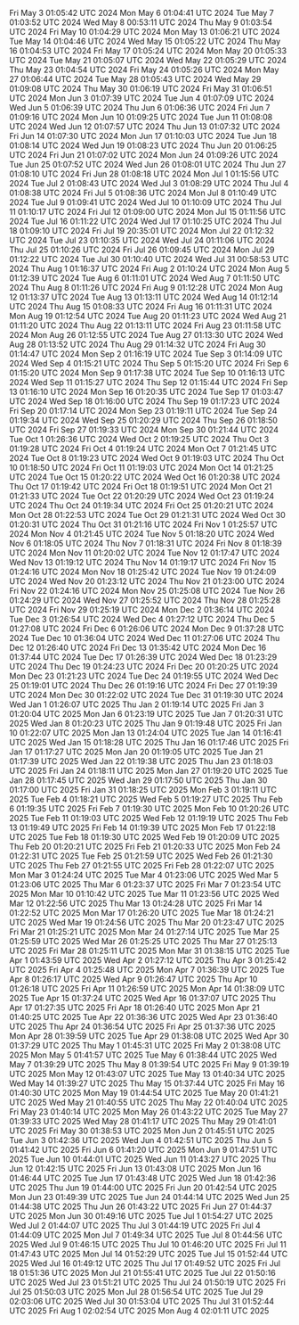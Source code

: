 Fri May  3 01:05:42 UTC 2024
Mon May  6 01:04:41 UTC 2024
Tue May  7 01:03:52 UTC 2024
Wed May  8 00:53:11 UTC 2024
Thu May  9 01:03:54 UTC 2024
Fri May 10 01:04:29 UTC 2024
Mon May 13 01:06:21 UTC 2024
Tue May 14 01:04:46 UTC 2024
Wed May 15 01:05:22 UTC 2024
Thu May 16 01:04:53 UTC 2024
Fri May 17 01:05:24 UTC 2024
Mon May 20 01:05:33 UTC 2024
Tue May 21 01:05:07 UTC 2024
Wed May 22 01:05:29 UTC 2024
Thu May 23 01:04:54 UTC 2024
Fri May 24 01:05:26 UTC 2024
Mon May 27 01:06:44 UTC 2024
Tue May 28 01:05:43 UTC 2024
Wed May 29 01:09:08 UTC 2024
Thu May 30 01:06:19 UTC 2024
Fri May 31 01:06:51 UTC 2024
Mon Jun  3 01:07:39 UTC 2024
Tue Jun  4 01:07:09 UTC 2024
Wed Jun  5 01:06:39 UTC 2024
Thu Jun  6 01:06:36 UTC 2024
Fri Jun  7 01:09:16 UTC 2024
Mon Jun 10 01:09:25 UTC 2024
Tue Jun 11 01:08:08 UTC 2024
Wed Jun 12 01:07:57 UTC 2024
Thu Jun 13 01:07:32 UTC 2024
Fri Jun 14 01:07:30 UTC 2024
Mon Jun 17 01:10:03 UTC 2024
Tue Jun 18 01:08:14 UTC 2024
Wed Jun 19 01:08:23 UTC 2024
Thu Jun 20 01:06:25 UTC 2024
Fri Jun 21 01:07:02 UTC 2024
Mon Jun 24 01:09:26 UTC 2024
Tue Jun 25 01:07:52 UTC 2024
Wed Jun 26 01:08:01 UTC 2024
Thu Jun 27 01:08:10 UTC 2024
Fri Jun 28 01:08:18 UTC 2024
Mon Jul  1 01:15:56 UTC 2024
Tue Jul  2 01:08:43 UTC 2024
Wed Jul  3 01:08:29 UTC 2024
Thu Jul  4 01:08:38 UTC 2024
Fri Jul  5 01:08:36 UTC 2024
Mon Jul  8 01:10:49 UTC 2024
Tue Jul  9 01:09:41 UTC 2024
Wed Jul 10 01:10:09 UTC 2024
Thu Jul 11 01:10:17 UTC 2024
Fri Jul 12 01:09:00 UTC 2024
Mon Jul 15 01:11:56 UTC 2024
Tue Jul 16 01:11:22 UTC 2024
Wed Jul 17 01:10:25 UTC 2024
Thu Jul 18 01:09:10 UTC 2024
Fri Jul 19 20:35:01 UTC 2024
Mon Jul 22 01:12:32 UTC 2024
Tue Jul 23 01:10:35 UTC 2024
Wed Jul 24 01:11:06 UTC 2024
Thu Jul 25 01:10:26 UTC 2024
Fri Jul 26 01:09:45 UTC 2024
Mon Jul 29 01:12:22 UTC 2024
Tue Jul 30 01:10:40 UTC 2024
Wed Jul 31 00:58:53 UTC 2024
Thu Aug  1 01:16:37 UTC 2024
Fri Aug  2 01:10:24 UTC 2024
Mon Aug  5 01:12:39 UTC 2024
Tue Aug  6 01:11:01 UTC 2024
Wed Aug  7 01:11:50 UTC 2024
Thu Aug  8 01:11:26 UTC 2024
Fri Aug  9 01:12:28 UTC 2024
Mon Aug 12 01:13:37 UTC 2024
Tue Aug 13 01:13:11 UTC 2024
Wed Aug 14 01:12:14 UTC 2024
Thu Aug 15 01:08:33 UTC 2024
Fri Aug 16 01:11:31 UTC 2024
Mon Aug 19 01:12:54 UTC 2024
Tue Aug 20 01:11:23 UTC 2024
Wed Aug 21 01:11:20 UTC 2024
Thu Aug 22 01:13:11 UTC 2024
Fri Aug 23 01:11:58 UTC 2024
Mon Aug 26 01:12:55 UTC 2024
Tue Aug 27 01:13:30 UTC 2024
Wed Aug 28 01:13:52 UTC 2024
Thu Aug 29 01:14:32 UTC 2024
Fri Aug 30 01:14:47 UTC 2024
Mon Sep  2 01:16:19 UTC 2024
Tue Sep  3 01:14:09 UTC 2024
Wed Sep  4 01:15:21 UTC 2024
Thu Sep  5 01:15:20 UTC 2024
Fri Sep  6 01:15:20 UTC 2024
Mon Sep  9 01:17:38 UTC 2024
Tue Sep 10 01:16:13 UTC 2024
Wed Sep 11 01:15:27 UTC 2024
Thu Sep 12 01:15:44 UTC 2024
Fri Sep 13 01:16:10 UTC 2024
Mon Sep 16 01:20:35 UTC 2024
Tue Sep 17 01:03:47 UTC 2024
Wed Sep 18 01:16:00 UTC 2024
Thu Sep 19 01:17:23 UTC 2024
Fri Sep 20 01:17:14 UTC 2024
Mon Sep 23 01:19:11 UTC 2024
Tue Sep 24 01:19:34 UTC 2024
Wed Sep 25 01:20:29 UTC 2024
Thu Sep 26 01:18:50 UTC 2024
Fri Sep 27 01:19:33 UTC 2024
Mon Sep 30 01:21:44 UTC 2024
Tue Oct  1 01:26:36 UTC 2024
Wed Oct  2 01:19:25 UTC 2024
Thu Oct  3 01:19:28 UTC 2024
Fri Oct  4 01:19:24 UTC 2024
Mon Oct  7 01:21:45 UTC 2024
Tue Oct  8 01:19:23 UTC 2024
Wed Oct  9 01:19:03 UTC 2024
Thu Oct 10 01:18:50 UTC 2024
Fri Oct 11 01:19:03 UTC 2024
Mon Oct 14 01:21:25 UTC 2024
Tue Oct 15 01:20:22 UTC 2024
Wed Oct 16 01:20:38 UTC 2024
Thu Oct 17 01:19:42 UTC 2024
Fri Oct 18 01:19:51 UTC 2024
Mon Oct 21 01:21:33 UTC 2024
Tue Oct 22 01:20:29 UTC 2024
Wed Oct 23 01:19:24 UTC 2024
Thu Oct 24 01:19:34 UTC 2024
Fri Oct 25 01:20:21 UTC 2024
Mon Oct 28 01:22:53 UTC 2024
Tue Oct 29 01:21:31 UTC 2024
Wed Oct 30 01:20:31 UTC 2024
Thu Oct 31 01:21:16 UTC 2024
Fri Nov  1 01:25:57 UTC 2024
Mon Nov  4 01:21:45 UTC 2024
Tue Nov  5 01:18:20 UTC 2024
Wed Nov  6 01:18:05 UTC 2024
Thu Nov  7 01:18:31 UTC 2024
Fri Nov  8 01:18:39 UTC 2024
Mon Nov 11 01:20:02 UTC 2024
Tue Nov 12 01:17:47 UTC 2024
Wed Nov 13 01:19:12 UTC 2024
Thu Nov 14 01:19:17 UTC 2024
Fri Nov 15 01:24:16 UTC 2024
Mon Nov 18 01:25:42 UTC 2024
Tue Nov 19 01:24:09 UTC 2024
Wed Nov 20 01:23:12 UTC 2024
Thu Nov 21 01:23:00 UTC 2024
Fri Nov 22 01:24:16 UTC 2024
Mon Nov 25 01:25:08 UTC 2024
Tue Nov 26 01:24:29 UTC 2024
Wed Nov 27 01:25:52 UTC 2024
Thu Nov 28 01:25:28 UTC 2024
Fri Nov 29 01:25:19 UTC 2024
Mon Dec  2 01:36:14 UTC 2024
Tue Dec  3 01:26:54 UTC 2024
Wed Dec  4 01:27:12 UTC 2024
Thu Dec  5 01:27:08 UTC 2024
Fri Dec  6 01:26:06 UTC 2024
Mon Dec  9 01:37:28 UTC 2024
Tue Dec 10 01:36:04 UTC 2024
Wed Dec 11 01:27:06 UTC 2024
Thu Dec 12 01:26:40 UTC 2024
Fri Dec 13 01:35:42 UTC 2024
Mon Dec 16 01:37:44 UTC 2024
Tue Dec 17 01:26:39 UTC 2024
Wed Dec 18 01:23:29 UTC 2024
Thu Dec 19 01:24:23 UTC 2024
Fri Dec 20 01:20:25 UTC 2024
Mon Dec 23 01:21:23 UTC 2024
Tue Dec 24 01:19:55 UTC 2024
Wed Dec 25 01:19:01 UTC 2024
Thu Dec 26 01:19:16 UTC 2024
Fri Dec 27 01:19:39 UTC 2024
Mon Dec 30 01:22:02 UTC 2024
Tue Dec 31 01:19:30 UTC 2024
Wed Jan  1 01:26:07 UTC 2025
Thu Jan  2 01:19:14 UTC 2025
Fri Jan  3 01:20:04 UTC 2025
Mon Jan  6 01:23:19 UTC 2025
Tue Jan  7 01:20:31 UTC 2025
Wed Jan  8 01:20:23 UTC 2025
Thu Jan  9 01:19:48 UTC 2025
Fri Jan 10 01:22:07 UTC 2025
Mon Jan 13 01:24:04 UTC 2025
Tue Jan 14 01:16:41 UTC 2025
Wed Jan 15 01:18:28 UTC 2025
Thu Jan 16 01:17:46 UTC 2025
Fri Jan 17 01:17:27 UTC 2025
Mon Jan 20 01:19:05 UTC 2025
Tue Jan 21 01:17:39 UTC 2025
Wed Jan 22 01:19:38 UTC 2025
Thu Jan 23 01:18:03 UTC 2025
Fri Jan 24 01:18:11 UTC 2025
Mon Jan 27 01:19:20 UTC 2025
Tue Jan 28 01:17:45 UTC 2025
Wed Jan 29 01:17:50 UTC 2025
Thu Jan 30 01:17:00 UTC 2025
Fri Jan 31 01:18:25 UTC 2025
Mon Feb  3 01:19:11 UTC 2025
Tue Feb  4 01:18:21 UTC 2025
Wed Feb  5 01:19:27 UTC 2025
Thu Feb  6 01:19:35 UTC 2025
Fri Feb  7 01:19:30 UTC 2025
Mon Feb 10 01:20:26 UTC 2025
Tue Feb 11 01:19:03 UTC 2025
Wed Feb 12 01:19:19 UTC 2025
Thu Feb 13 01:19:49 UTC 2025
Fri Feb 14 01:19:39 UTC 2025
Mon Feb 17 01:22:18 UTC 2025
Tue Feb 18 01:19:30 UTC 2025
Wed Feb 19 01:20:09 UTC 2025
Thu Feb 20 01:20:21 UTC 2025
Fri Feb 21 01:20:33 UTC 2025
Mon Feb 24 01:22:31 UTC 2025
Tue Feb 25 01:21:59 UTC 2025
Wed Feb 26 01:21:30 UTC 2025
Thu Feb 27 01:21:55 UTC 2025
Fri Feb 28 01:22:07 UTC 2025
Mon Mar  3 01:24:24 UTC 2025
Tue Mar  4 01:23:06 UTC 2025
Wed Mar  5 01:23:06 UTC 2025
Thu Mar  6 01:23:37 UTC 2025
Fri Mar  7 01:23:54 UTC 2025
Mon Mar 10 01:10:42 UTC 2025
Tue Mar 11 01:23:56 UTC 2025
Wed Mar 12 01:22:56 UTC 2025
Thu Mar 13 01:24:28 UTC 2025
Fri Mar 14 01:22:52 UTC 2025
Mon Mar 17 01:26:20 UTC 2025
Tue Mar 18 01:24:21 UTC 2025
Wed Mar 19 01:24:56 UTC 2025
Thu Mar 20 01:23:47 UTC 2025
Fri Mar 21 01:25:21 UTC 2025
Mon Mar 24 01:27:14 UTC 2025
Tue Mar 25 01:25:59 UTC 2025
Wed Mar 26 01:25:25 UTC 2025
Thu Mar 27 01:25:13 UTC 2025
Fri Mar 28 01:25:11 UTC 2025
Mon Mar 31 01:38:15 UTC 2025
Tue Apr  1 01:43:59 UTC 2025
Wed Apr  2 01:27:12 UTC 2025
Thu Apr  3 01:25:42 UTC 2025
Fri Apr  4 01:25:48 UTC 2025
Mon Apr  7 01:36:39 UTC 2025
Tue Apr  8 01:26:17 UTC 2025
Wed Apr  9 01:26:47 UTC 2025
Thu Apr 10 01:26:18 UTC 2025
Fri Apr 11 01:26:59 UTC 2025
Mon Apr 14 01:38:09 UTC 2025
Tue Apr 15 01:37:24 UTC 2025
Wed Apr 16 01:37:07 UTC 2025
Thu Apr 17 01:27:35 UTC 2025
Fri Apr 18 01:26:40 UTC 2025
Mon Apr 21 01:40:25 UTC 2025
Tue Apr 22 01:36:36 UTC 2025
Wed Apr 23 01:36:40 UTC 2025
Thu Apr 24 01:36:54 UTC 2025
Fri Apr 25 01:37:36 UTC 2025
Mon Apr 28 01:39:59 UTC 2025
Tue Apr 29 01:38:08 UTC 2025
Wed Apr 30 01:37:29 UTC 2025
Thu May  1 01:45:31 UTC 2025
Fri May  2 01:38:08 UTC 2025
Mon May  5 01:41:57 UTC 2025
Tue May  6 01:38:44 UTC 2025
Wed May  7 01:39:29 UTC 2025
Thu May  8 01:39:54 UTC 2025
Fri May  9 01:39:19 UTC 2025
Mon May 12 01:43:07 UTC 2025
Tue May 13 01:40:34 UTC 2025
Wed May 14 01:39:27 UTC 2025
Thu May 15 01:37:44 UTC 2025
Fri May 16 01:40:30 UTC 2025
Mon May 19 01:44:54 UTC 2025
Tue May 20 01:41:21 UTC 2025
Wed May 21 01:40:55 UTC 2025
Thu May 22 01:40:04 UTC 2025
Fri May 23 01:40:14 UTC 2025
Mon May 26 01:43:22 UTC 2025
Tue May 27 01:39:33 UTC 2025
Wed May 28 01:41:17 UTC 2025
Thu May 29 01:41:01 UTC 2025
Fri May 30 01:38:53 UTC 2025
Mon Jun  2 01:45:51 UTC 2025
Tue Jun  3 01:42:36 UTC 2025
Wed Jun  4 01:42:51 UTC 2025
Thu Jun  5 01:41:42 UTC 2025
Fri Jun  6 01:41:20 UTC 2025
Mon Jun  9 01:47:51 UTC 2025
Tue Jun 10 01:44:01 UTC 2025
Wed Jun 11 01:43:27 UTC 2025
Thu Jun 12 01:42:15 UTC 2025
Fri Jun 13 01:43:08 UTC 2025
Mon Jun 16 01:46:44 UTC 2025
Tue Jun 17 01:43:48 UTC 2025
Wed Jun 18 01:42:36 UTC 2025
Thu Jun 19 01:44:00 UTC 2025
Fri Jun 20 01:42:54 UTC 2025
Mon Jun 23 01:49:39 UTC 2025
Tue Jun 24 01:44:14 UTC 2025
Wed Jun 25 01:44:38 UTC 2025
Thu Jun 26 01:43:22 UTC 2025
Fri Jun 27 01:44:37 UTC 2025
Mon Jun 30 01:49:16 UTC 2025
Tue Jul  1 01:54:27 UTC 2025
Wed Jul  2 01:44:07 UTC 2025
Thu Jul  3 01:44:19 UTC 2025
Fri Jul  4 01:44:09 UTC 2025
Mon Jul  7 01:49:34 UTC 2025
Tue Jul  8 01:44:56 UTC 2025
Wed Jul  9 01:46:15 UTC 2025
Thu Jul 10 01:46:20 UTC 2025
Fri Jul 11 01:47:43 UTC 2025
Mon Jul 14 01:52:29 UTC 2025
Tue Jul 15 01:52:44 UTC 2025
Wed Jul 16 01:49:12 UTC 2025
Thu Jul 17 01:49:52 UTC 2025
Fri Jul 18 01:51:36 UTC 2025
Mon Jul 21 01:55:41 UTC 2025
Tue Jul 22 01:50:16 UTC 2025
Wed Jul 23 01:51:21 UTC 2025
Thu Jul 24 01:50:19 UTC 2025
Fri Jul 25 01:50:03 UTC 2025
Mon Jul 28 01:56:54 UTC 2025
Tue Jul 29 02:03:06 UTC 2025
Wed Jul 30 01:53:04 UTC 2025
Thu Jul 31 01:52:44 UTC 2025
Fri Aug  1 02:02:54 UTC 2025
Mon Aug  4 02:01:11 UTC 2025
